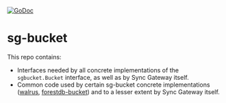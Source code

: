 [![GoDoc](https://godoc.org/github.com/couchbase/sg-bucket?status.png)](https://godoc.org/github.com/couchbase/sg-bucket)

# sg-bucket

This repo contains:

- Interfaces needed by all concrete implementations of the `sgbucket.Bucket` interface, as well as by Sync Gateway itself.
- Common code used by certain sg-bucket concrete implementations ([walrus](https://github.com/couchbaselabs/walrus), [forestdb-bucket](https://github.com/couchbaselabs/forestdb-bucket/)) and to a lesser extent by Sync Gateway itself.

